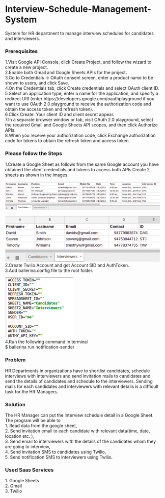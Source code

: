 
# Interview-Schedule-Management-System

System for HR department to manage interview schedules for candidates and interviewers.
<h3>Prerequisites</h3>
1.Visit Google API Console, click Create Project, and follow the wizard to create a new project.<br>
2.Enable both Gmail and Google Sheets APIs for the project.<br>
3.Go to Credentials -> OAuth consent screen, enter a product name to be shown to users, and click Save.<br>
4.On the Credentials tab, click Create credentials and select OAuth client ID.<br>
5.Select an application type, enter a name for the application, and specify a redirect URI (enter https://developers.google.com/oauthplayground if you want to use OAuth 2.0 playground to receive the authorization code and obtain the access token and refresh token).<br>
6.Click Create. Your client ID and client secret appear.<br>
7.In a separate browser window or tab, visit OAuth 2.0 playground, select the required Gmail and Google Sheets API scopes, and then click Authorize APIs.<br>
8.When you receive your authorization code, click Exchange authorization code for tokens to obtain the refresh token and access token.<br>
<h3>Please follow the Steps</h3>
1.Create a Google Sheet as follows from the same Google account you have obtained the client credentials and tokens to access both APIs.Create 2 sheets as shown in the images.<br>

![alt tag](https://github.com/LakshanSS/Interview-Schedule-Management-System/blob/master/images/candidates.png)

![alt tag](https://github.com/LakshanSS/Interview-Schedule-Management-System/blob/master/images/interviewers.png)
<br>2.Create Twilio Account and get Account SID and AuthToken.<br>
3.Add ballerina.config file to the root folder.<br>

![alt tag](https://github.com/LakshanSS/Interview-Schedule-Management-System/blob/master/images/config.png)
<br>4.Run the following command in terminal<br>
$ ballerina run notification-sender

<h3>Problem</h3>
<p>HR Departments in organizations have to shortlist candidates, schedule interviews with interviewers and send invitation mails to candidates and send the details of candidates and schedule to the interviewers. Sending mails for each candidates and interviewers with relevant details is a difficult task for the HR Managers. </p>

<h3>Solution</h3>
<p>The HR Manager can put the interview schedule detail in a Google Sheet. 
The program will be able to<br>
1. Read data from the google sheet,<br>
2. Send invitation email to each candidate with relevant data(time, date, location etc. ), <br>
3. Send email to interviewers with the details of the candidates whom they are going to interview, <br>
4. Send invitation SMS to candidates using Twilio, <br>
5. Send notification SMS to interviewers using Twilio.</p>

<h3>Used Saas Services</h3>
<p>1. Google Sheets<br>
2. Gmail<br>
3. Twilio<br></p>

